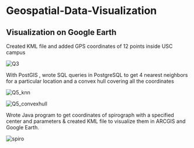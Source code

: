 # Geospatial-Data-Visualization
## Visualization on Google Earth

Created KML file and added GPS coordinates of 12 points inside USC campus

![Q3](https://user-images.githubusercontent.com/40236708/107159053-b0ce4c00-6942-11eb-8cf2-e91be83e3371.JPG)


With PostGIS , wrote SQL queries in PostgreSQL to get 4 nearest neighbors for a particular location and a convex hull covering all the coordinates 

![Q5_knn](https://user-images.githubusercontent.com/40236708/107159159-29cda380-6943-11eb-8e14-83b66d16e498.JPG)

![Q5_convexhull](https://user-images.githubusercontent.com/40236708/107159248-b2e4da80-6943-11eb-91b4-1c1d9ba6da08.JPG)

Wrote Java program to get coordinates of spirograph with a specified center and parameters & created KML file to visualize them in ARCGIS and Google Earth.

![spiro](https://user-images.githubusercontent.com/40236708/107159375-68179280-6944-11eb-8d5e-6815c2ed0fe8.JPG)







